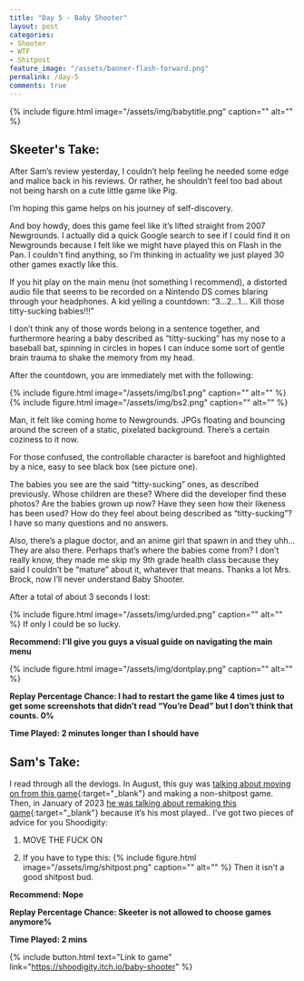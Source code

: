 ```yaml
---
title: "Day 5 - Baby Shooter"
layout: post
categories:
- Shooter
- WTF
- Shitpost
feature_image: "/assets/banner-flash-forward.png"
permalink: /day-5
comments: true
---
```


{% include figure.html image="/assets/img/babytitle.png" caption="" alt="" %}

## Skeeter's Take:

After Sam’s review yesterday, I couldn’t help feeling he needed some edge and malice back in his reviews. Or rather, he shouldn’t feel too bad about not being harsh on a cute little game like Pig. 

I’m hoping this game helps on his journey of self-discovery. 

And boy howdy, does this game feel like it’s lifted straight from 2007 Newgrounds. I actually did a quick Google search to see if I could find it on Newgrounds because I felt like we might have played this on Flash in the Pan. I couldn't find anything, so I’m thinking in actuality we just played 30 other games exactly like this. 

If you hit play on the main menu (not something I recommend), a distorted audio file that seems to be recorded on a Nintendo DS comes blaring through your headphones. 
A kid yelling a countdown: “3…2…1… Kill those titty-sucking babies!!!”

I don’t think any of those words belong in a sentence together, and furthermore hearing a baby described as “titty-sucking” has my nose to a baseball bat, spinning in circles in hopes I can induce some sort of gentle brain trauma to shake the memory from my head. 

After the countdown, you are immediately met with the following: 

{% include figure.html image="/assets/img/bs1.png" caption="" alt="" %}
{% include figure.html image="/assets/img/bs2.png" caption="" alt="" %}

Man, it felt like coming home to Newgrounds. JPGs floating and bouncing around the screen of a static, pixelated background. There’s a certain coziness to it now. 

For those confused, the controllable character is barefoot and highlighted by a nice, easy to see black box (see picture one). 

The babies you see are the said “titty-sucking” ones, as described previously. Whose children are these? 
Where did the developer find these photos? Are the babies grown up now? Have they seen how their likeness has been used? How do they feel about being described as “titty-sucking”? 
I have so many questions and no answers. 

Also, there’s a plague doctor, and an anime girl that spawn in and they uhh… They are also there.
Perhaps that’s where the babies come from? I don’t really know, they made me skip my 9th grade health class because they said I couldn’t be “mature” about it, whatever that means.  Thanks a lot Mrs. Brock, now I’ll never understand Baby Shooter.

After a total of about 3 seconds I lost:

{% include figure.html image="/assets/img/urded.png" caption="" alt="" %}
If only I could be so lucky. 

**Recommend: I’ll give you guys a visual guide on navigating the main menu**

{% include figure.html image="/assets/img/dontplay.png" caption="" alt="" %}

**Replay Percentage Chance: I had to restart the game like 4 times just to get some screenshots that didn’t read “You’re Dead” but I don’t think that counts. 0%**

**Time Played: 2 minutes longer than I should have**

## Sam's Take:

I read through all the devlogs. In August, this guy was [talking about moving on from this game](https://shoodigity.itch.io/baby-shooter/devlog/418412/final-update){:target="_blank"} and making a non-shitpost game. Then, in January of 2023 [he was talking about remaking this game](https://shoodigity.itch.io/baby-shooter/devlog/481375/baby-shooter-remake){:target="_blank"} because it’s his most played.. I’ve got two pieces of advice for you Shoodigity:

1. MOVE THE FUCK ON

2. If you have to type this:
{% include figure.html image="/assets/img/shitpost.png" caption="" alt="" %}
Then it isn’t a good shitpost bud.

**Recommend: Nope**

**Replay Percentage Chance: Skeeter is not allowed to choose games anymore%**

**Time Played: 2 mins**

{% include button.html text="Link to game" link="https://shoodigity.itch.io/baby-shooter" %}